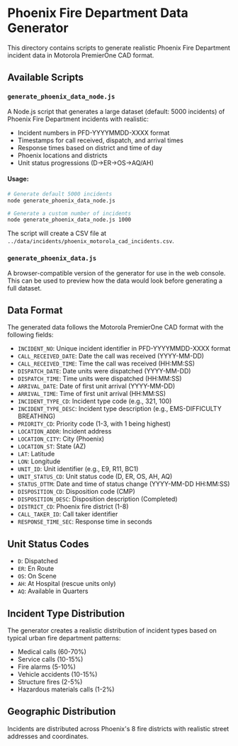 # Phoenix Fire Department Data Generator

This directory contains scripts to generate realistic Phoenix Fire Department incident data in Motorola PremierOne CAD format.

## Available Scripts

### `generate_phoenix_data_node.js`

A Node.js script that generates a large dataset (default: 5000 incidents) of Phoenix Fire Department incidents with realistic:

- Incident numbers in PFD-YYYYMMDD-XXXX format
- Timestamps for call received, dispatch, and arrival times
- Response times based on district and time of day
- Phoenix locations and districts
- Unit status progressions (D→ER→OS→AQ/AH)

#### Usage:

```bash
# Generate default 5000 incidents
node generate_phoenix_data_node.js

# Generate a custom number of incidents
node generate_phoenix_data_node.js 1000
```

The script will create a CSV file at `../data/incidents/phoenix_motorola_cad_incidents.csv`.

### `generate_phoenix_data.js`

A browser-compatible version of the generator for use in the web console. This can be used to preview how the data would look before generating a full dataset.

## Data Format

The generated data follows the Motorola PremierOne CAD format with the following fields:

- `INCIDENT_NO`: Unique incident identifier in PFD-YYYYMMDD-XXXX format
- `CALL_RECEIVED_DATE`: Date the call was received (YYYY-MM-DD)
- `CALL_RECEIVED_TIME`: Time the call was received (HH:MM:SS)
- `DISPATCH_DATE`: Date units were dispatched (YYYY-MM-DD)
- `DISPATCH_TIME`: Time units were dispatched (HH:MM:SS)
- `ARRIVAL_DATE`: Date of first unit arrival (YYYY-MM-DD)
- `ARRIVAL_TIME`: Time of first unit arrival (HH:MM:SS)
- `INCIDENT_TYPE_CD`: Incident type code (e.g., 321, 100)
- `INCIDENT_TYPE_DESC`: Incident type description (e.g., EMS-DIFFICULTY BREATHING)
- `PRIORITY_CD`: Priority code (1-3, with 1 being highest)
- `LOCATION_ADDR`: Incident address
- `LOCATION_CITY`: City (Phoenix)
- `LOCATION_ST`: State (AZ)
- `LAT`: Latitude
- `LON`: Longitude
- `UNIT_ID`: Unit identifier (e.g., E9, R11, BC1)
- `UNIT_STATUS_CD`: Unit status code (D, ER, OS, AH, AQ)
- `STATUS_DTTM`: Date and time of status change (YYYY-MM-DD HH:MM:SS)
- `DISPOSITION_CD`: Disposition code (CMP)
- `DISPOSITION_DESC`: Disposition description (Completed)
- `DISTRICT_CD`: Phoenix fire district (1-8)
- `CALL_TAKER_ID`: Call taker identifier
- `RESPONSE_TIME_SEC`: Response time in seconds

## Unit Status Codes

- `D`: Dispatched
- `ER`: En Route
- `OS`: On Scene
- `AH`: At Hospital (rescue units only)
- `AQ`: Available in Quarters

## Incident Type Distribution

The generator creates a realistic distribution of incident types based on typical urban fire department patterns:

- Medical calls (60-70%)
- Service calls (10-15%)
- Fire alarms (5-10%)
- Vehicle accidents (10-15%)
- Structure fires (2-5%)
- Hazardous materials calls (1-2%)

## Geographic Distribution

Incidents are distributed across Phoenix's 8 fire districts with realistic street addresses and coordinates.